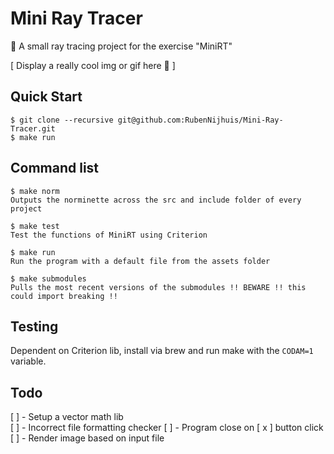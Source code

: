 # Mini Ray Tracer
🌈 A small ray tracing project for the exercise "MiniRT"

[ Display a really cool img or gif here 🤤 ]

## Quick Start 
```
$ git clone --recursive git@github.com:RubenNijhuis/Mini-Ray-Tracer.git
$ make run
```

## Command list
```
$ make norm
Outputs the norminette across the src and include folder of every project

$ make test
Test the functions of MiniRT using Criterion

$ make run
Run the program with a default file from the assets folder

$ make submodules
Pulls the most recent versions of the submodules !! BEWARE !! this could import breaking !!
```

## Testing
Dependent on Criterion lib, install via brew and run make with the `CODAM=1` variable.

## Todo
[ ] - Setup a vector math lib  
[ ] - Incorrect file formatting checker
[ ] - Program close on [ x ] button click
[ ] - Render image based on input file